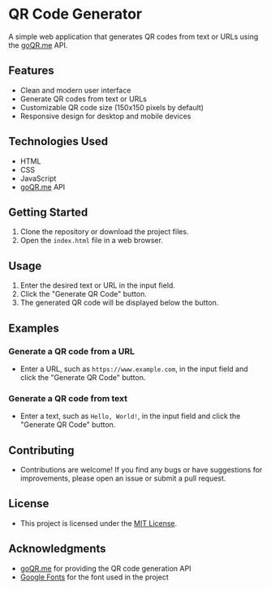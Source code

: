 # QR Code Generator

A simple web application that generates QR codes from text or URLs using the [goQR.me](https://goqr.me/) API.

## Features

- Clean and modern user interface
- Generate QR codes from text or URLs
- Customizable QR code size (150x150 pixels by default)
- Responsive design for desktop and mobile devices

## Technologies Used

- HTML
- CSS
- JavaScript
- [goQR.me](https://goqr.me/) API

## Getting Started

1. Clone the repository or download the project files.
2. Open the `index.html` file in a web browser.

## Usage

1. Enter the desired text or URL in the input field.
2. Click the "Generate QR Code" button.
3. The generated QR code will be displayed below the button.

## Examples

### Generate a QR code from a URL

- Enter a URL, such as `https://www.example.com`, in the input field and click the "Generate QR Code" button.

### Generate a QR code from text

- Enter a text, such as `Hello, World!`, in the input field and click the "Generate QR Code" button.

## Contributing

- Contributions are welcome! If you find any bugs or have suggestions for improvements, please open an issue or submit a pull request.

## License

- This project is licensed under the [MIT License](LICENSE).

## Acknowledgments

- [goQR.me](https://goqr.me/) for providing the QR code generation API
- [Google Fonts](https://fonts.google.com/) for the font used in the project
